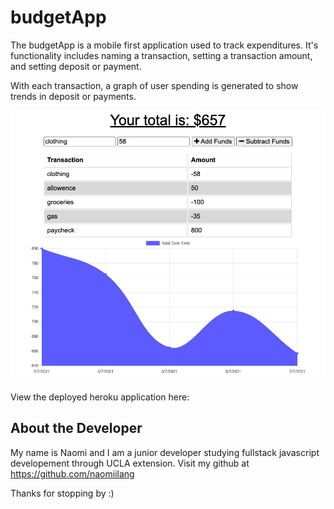 # budgetApp

The budgetApp is a mobile first application used to track expenditures. It's functionality includes naming a transaction, setting a transaction amount, and setting deposit or payment. 

With each transaction, a graph of user spending is generated to show trends in deposit or payments. 

![alt text](readmeImage.png) 

View the deployed heroku application here: 



## About the Developer
My name is Naomi and I am a junior developer studying fullstack javascript developement through UCLA extension. Visit my github at https://github.com/naomiilang

Thanks for stopping by :) 